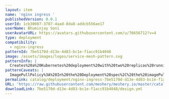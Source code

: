 ```yaml
---
layout: item
name: 'nginx ingress '
publishedVersion: 0.0.1
userId: 1cb30087-3787-4aad-8da8-addcb556ae17
userName: Bhuminjay Soni
userAvatarURL: https://avatars.githubusercontent.com/u/76656712?v=4
type: deployment
compatibility:
  - nginx-ingress
patternId: 7be5170d-d13e-4d83-bc1e-f1acc91b4048
image: /assets/images/logos/service-mesh-pattern.svg
patternInfo: |
  Creates%20a%20Kubernetes%20deployment%20with%20two%20replicas%20running%20NGINX%20containers%20and%20a%20service%20to%20expose%20these%20pods%20internally%20within%20the%20Kubernetes%20cluster.%20The%20NGINX%20containers%20are%20configured%20to%20listen%20on%20port%2080%2C%20and%20the%20service%20routes%20traffic%20to%20these%20containers.
patternCaveats: |
  ImagePullPolicy%3A%20In%20the%20Deployment%20spec%2C%20the%20imagePullPolicy%20is%20set%20to%20Never.%20This%20means%20that%20Kubernetes%20will%20never%20attempt%20to%20pull%20the%20NGINX%20image%20from%20a%20container%20registry%2C%20assuming%20it's%20already%20present%20on%20the%20node%20where%20the%20pod%20is%20scheduled.%20This%20can%20be%20problematic%20if%20the%20image%20is%20not%20present%20or%20if%20you%20need%20to%20update%20to%20a%20newer%20version.%20Consider%20setting%20the%20imagePullPolicy%20to%20Always%20or%20IfNotPresent%20depending%20on%20your%20deployment%20requirements.%0A%0AResource%20Allocation%3A%20The%20provided%20manifest%20doesn't%20specify%20resource%20requests%20and%20limits%20for%20the%20NGINX%20container.%20Without%20resource%20limits%2C%20the%20container%20can%20consume%20excessive%20resources%2C%20impacting%20other%20workloads%20on%20the%20same%20node.%20It's%20recommended%20to%20define%20resource%20requests%20and%20limits%20based%20on%20the%20expected%20workload%20characteristics%20to%20ensure%20stability%20and%20resource%20efficiency.
permalink: catalog/deployment/nginx-ingress-7be5170d-d13e-4d83-bc1e-f1acc91b4048.html
URL: 'https://raw.githubusercontent.com/meshery/meshery.io/master/catalog/7be5170d-d13e-4d83-bc1e-f1acc91b4048/0.0.1/design.yml'
downloadLink: 7be5170d-d13e-4d83-bc1e-f1acc91b4048/design.yml
---
```


